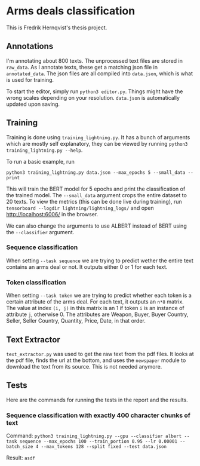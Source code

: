 # Arms deals classification

This is Fredrik Hernqvist's thesis project.

## Annotations
I'm annotating about 800 texts. The unprocessed text files are stored in `raw_data`. As I annotate texts, these get a matching json file in `annotated_data`. The json files are all compiled into `data.json`, which is what is used for training.

To start the editor, simply run `python3 editor.py`. Things might have the wrong scales depending on your resolution. `data.json` is automatically updated upon saving.

## Training
Training is done using `training_lightning.py`. It has a bunch of arguments which are mostly self explanatory, they can be viewed by running `python3 training_lightning.py --help`.

To run a basic example, run
```
python3 training_lightning.py data.json --max_epochs 5 --small_data --print
```

This will train the BERT model for 5 epochs and print the classification of the trained model. The `--small_data` argument crops the entire dataset to 20 texts. To view the metrics (this can be done live during training), run  ```tensorboard --logdir lightning/lightning_logs/``` and open [http://localhost:6006/](http://localhost:6006/) in the browser.

We can also change the arguments to use ALBERT instead of BERT using the `--classifier` argument.

### Sequence classification
When setting `--task sequence` we are trying to predict wether the entire text contains an arms deal or not. It outputs either 0 or 1 for each text.

### Token classification
When setting `--task token` we are trying to predict whether each token is a certain attribute of the arms deal. For each text, it outputs an `n*8` matrix. The value at index `(i, j)` in this matrix is an 1 if token `i` is an instance of attribute `j`, otherwise 0. The attributes are Weapon, Buyer, Buyer Country, Seller, Seller Country, Quantity, Price, Date, in that order.


## Text Extractor
`text_extractor.py` was used to get the raw text from the pdf files. It looks at the pdf file, finds the url at the bottom, and uses the `newspaper` module to download the text from its source. This is not needed anymore.

## Tests
Here are the commands for running the tests in the report and the results.
### Sequence classification with exactly 400 character chunks of text
Command:
`python3 training_lightning.py --gpu --classifier albert --task sequence --max_epochs 100 --train_portion 0.95 --lr 0.00001 --batch_size 4 --max_tokens 128 --split fixed --test data.json`

Result:
`asdf`